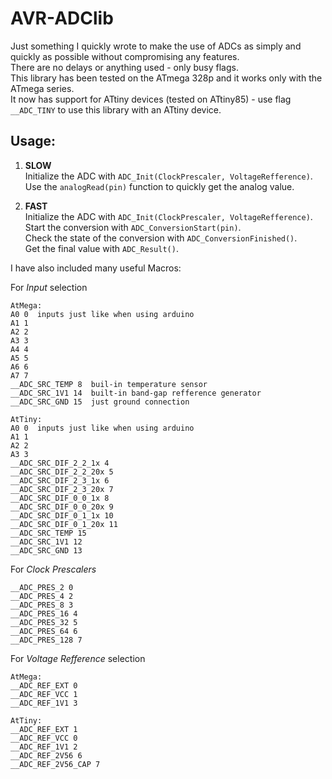 # AVR-ADClib
Just something I quickly wrote to make the use of ADCs as simply and quickly as possible without compromising any features.  
There are no delays or anything used - only busy flags.  
This library has been tested on the ATmega 328p and it works only with the ATmega series.  
It now has support for ATtiny devices (tested on ATtiny85) - use flag `__ADC_TINY` to use this library with an ATtiny device.  

## Usage:
1.  **SLOW**   
    Initialize the ADC with `ADC_Init(ClockPrescaler, VoltageRefference)`.  
    Use the `analogRead(pin)` function to quickly get the analog value.  

2.  **FAST**  
    Initialize the ADC with `ADC_Init(ClockPrescaler, VoltageRefference)`.  
    Start the conversion with `ADC_ConversionStart(pin)`.  
    Check the state of the conversion with `ADC_ConversionFinished()`.  
    Get the final value with `ADC_Result()`.  
    
I have also included many useful Macros:  
 
For *Input* selection  
 
    AtMega:
    A0 0  inputs just like when using arduino
    A1 1
    A2 2
    A3 3
    A4 4
    A5 5
    A6 6
    A7 7
    __ADC_SRC_TEMP 8  buil-in temperature sensor
    __ADC_SRC_1V1 14  built-in band-gap refference generator
    __ADC_SRC_GND 15  just ground connection
    
    AtTiny:
    A0 0  inputs just like when using arduino
    A1 1
    A2 2
    A3 3
    __ADC_SRC_DIF_2_2_1x 4
    __ADC_SRC_DIF_2_2_20x 5
    __ADC_SRC_DIF_2_3_1x 6
    __ADC_SRC_DIF_2_3_20x 7
    __ADC_SRC_DIF_0_0_1x 8
    __ADC_SRC_DIF_0_0_20x 9
    __ADC_SRC_DIF_0_1_1x 10
    __ADC_SRC_DIF_0_1_20x 11
    __ADC_SRC_TEMP 15
    __ADC_SRC_1V1 12
    __ADC_SRC_GND 13

For *Clock Prescalers*

    __ADC_PRES_2 0
    __ADC_PRES_4 2
    __ADC_PRES_8 3
    __ADC_PRES_16 4
    __ADC_PRES_32 5
    __ADC_PRES_64 6
    __ADC_PRES_128 7

For *Voltage Refference* selection

    AtMega:
    __ADC_REF_EXT 0
    __ADC_REF_VCC 1
    __ADC_REF_1V1 3
    
    AtTiny:
    __ADC_REF_EXT 1
    __ADC_REF_VCC 0
    __ADC_REF_1V1 2
    __ADC_REF_2V56 6
    __ADC_REF_2V56_CAP 7
